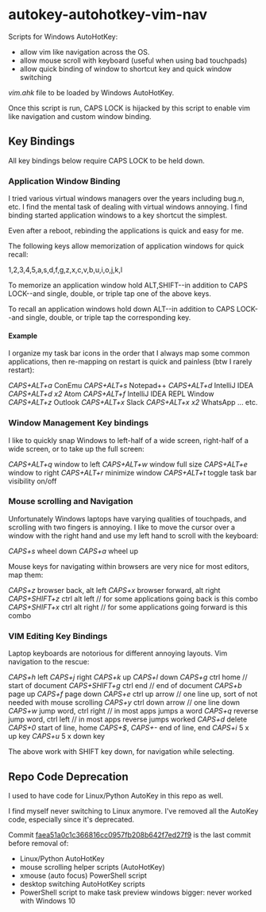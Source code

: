 # autokey-autohotkey-vim-nav

Scripts for Windows AutoHotKey:

* allow vim like navigation across the OS.
* allow mouse scroll with keyboard (useful when using bad touchpads)
* allow quick binding of window to shortcut key and quick window switching

*vim.ahk* file to be loaded by Windows AutoHotKey.

Once this script is run, CAPS LOCK is hijacked by this script to enable vim like navigation and custom window binding.

## Key Bindings

All key bindings below require CAPS LOCK to be held down.

### Application Window Binding

I tried various virtual windows managers over the years including bug.n, etc.  I find the mental task of dealing with virtual windows annoying.  I find binding started application windows to a key shortcut the simplest.

Even after a reboot, rebinding the applications is quick and easy for me.

The following keys allow memorization of application windows for quick recall:

1,2,3,4,5,a,s,d,f,g,z,x,c,v,b,u,i,o,j,k,l

To memorize an application window hold ALT,SHIFT--in addition to CAPS LOCK--and single, double, or triple tap one of the above keys.

To recall an application windows  hold down ALT--in addition to CAPS LOCK--and single, double, or triple tap the corresponding key.

#### Example

I organize my task bar icons in the order that I always map some common applications, then re-mapping on restart is quick and painless (btw I rarely restart):

*CAPS+ALT+a* ConEmu
*CAPS+ALT+s* Notepad++
*CAPS+ALT+d* IntelliJ IDEA
*CAPS+ALT+d x2* Atom
*CAPS+ALT+f* IntelliJ IDEA REPL Window
*CAPS+ALT+z* Outlook
*CAPS+ALT+x* Slack
*CAPS+ALT+x x2* WhatsApp
... etc.

### Window Management Key bindings

I like to quickly snap Windows to left-half of a wide screen, right-half of a wide screen, or to take up the full screen:

*CAPS+ALT+q* window to left
*CAPS+ALT+w* window full size
*CAPS+ALT+e* window to right
*CAPS+ALT+r* minimize window
*CAPS+ALT+t* toggle task bar visibility on/off

### Mouse scrolling and Navigation

Unfortunately Windows laptops have varying qualities of touchpads, and scrolling with two fingers is annoying.  I like to move the cursor over a window with the right hand and use my left hand to scroll with the keyboard:

*CAPS+s* wheel down
*CAPS+a* wheel up

Mouse keys for navigating within browsers are very nice for most editors, map them:

*CAPS+z* browser back, alt left
*CAPS+x* browser forward, alt right
*CAPS+SHIFT+z* ctrl alt left // for some applications going back is this combo
*CAPS+SHIFT+x* ctrl alt right  // for some applications going forward is this combo

### VIM Editing Key Bindings

Laptop keyboards are notorious for different annoying layouts.  Vim navigation to the rescue:

*CAPS+h* left
*CAPS+j* right
*CAPS+k* up
*CAPS+l* down
*CAPS+g* ctrl home // start of document
*CAPS+SHIFT+g* ctrl end // end of document
*CAPS+b* page up
*CAPS+f* page down
*CAPS+e* ctrl up arrow // one line up, sort of not needed with mouse scrolling
*CAPS+y* ctrl down arrow // one line down
*CAPS+w* jump word, ctrl right // in most apps jumps a word
*CAPS+q* reverse jump word, ctrl left // in most apps reverse jumps worked
*CAPS+d* delete
*CAPS+0* start of line, home
*CAPS+$*, *CAPS+-* end of line, end
*CAPS+i* 5 x up key
*CAPS+u* 5 x down key

The above work with SHIFT key down, for navigation while selecting.

## Repo Code Deprecation

I used to have code for Linux/Python AutoKey in this repo as well.

I find myself never switching to Linux anymore.  I've removed all the AutoKey code, especially since it's deprecated.

Commit [faea51a0c1c366816cc0957fb208b642f7ed27f9](https://github.com/JakubNer/autokey-autohotkey-vim-nav/commit/faea51a0c1c366816cc0957fb208b642f7ed27f9) is the last commit before removal of:

* Linux/Python AutoHotKey
* mouse scrolling helper scripts (AutoHotKey)
* xmouse (auto focus) PowerShell script
* desktop switching AutoHotKey scripts
* PowerShell script to make task preview windows bigger: never worked with Windows 10
